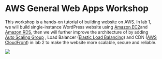 # AWS General Web Apps Workshop

This workshop is a hands-on tutorial of building website on AWS. In lab 1, we will build single-instance WordPress website using [Amazon EC2](https://aws.amazon.com/ec2)and [Amazon RDS](https://aws.amazon.com/rds/), then we will further improve the architecture of by adding [Auto Scaling Group](https://docs.aws.amazon.com/autoscaling/ec2/userguide/AutoScalingGroup.html) , Load Balancer ([Elastic Load Balancing](https://aws.amazon.com/elasticloadbalancing/?nc=sn&loc=0)) and CDN ([AWS CloudFront](https://aws.amazon.com/cloudfront)) in lab 2 to make the website more scalable, secure and reliable.

![](/images/lab2-architecture.jpg)
